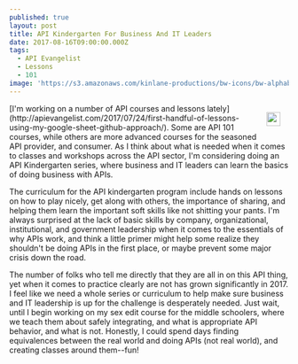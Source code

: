 ```yaml
---
published: true
layout: post
title: API Kindergarten For Business And IT Leaders
date: 2017-08-16T09:00:00.000Z
tags:
  - API Evangelist
  - Lessons
  - 101
image: 'https://s3.amazonaws.com/kinlane-productions/bw-icons/bw-alphabet-apple.png'
---
```

<p><img src="https://s3.amazonaws.com/kinlane-productions/bw-icons/bw-alphabet-apple.png" align="right" width="25" style="padding: 15px" /></p>[I'm working on a number of API courses and lessons lately](http://apievangelist.com/2017/07/24/first-handful-of-lessons-using-my-google-sheet-github-approach/). Some are API 101 courses, while others are more advanced courses for the seasoned API provider, and consumer. As I think about what is needed when it comes to classes and workshops across the API sector, I'm considering doing an API Kindergarten series, where business and IT leaders can learn the basics of doing business with APIs.

The curriculum for the API kindergarten program include hands on lessons on how to play nicely, get along with others, the importance of sharing, and helping them learn the important soft skills like not shitting your pants. I'm always surprised at the lack of basic skills by company, organizational, institutional, and government leadership when it comes to the essentials of why APIs work, and think a little primer might help some realize they shouldn't be doing APIs in the first place, or maybe prevent some major crisis down the road.

The number of folks who tell me directly that they are all in on this API thing, yet when it comes to practice clearly are not has grown significantly in 2017. I feel like we need a whole series or curriculum to help make sure business and IT leadership is up for the challenge is desperately needed. Just wait, until I begin working on my sex edit course for the middle schoolers, where we teach them about safely integrating, and what is appropriate API behavior, and what is not. Honestly, I could spend days finding equivalences between the real world and doing APIs (not real world), and creating classes around them--fun!
